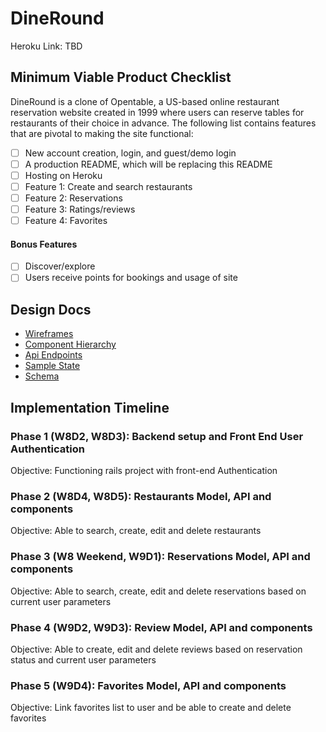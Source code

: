 # DineRound
  Heroku Link: TBD

## Minimum Viable Product Checklist
DineRound is a clone of Opentable, a US-based online restaurant reservation website created in 1999 where users can reserve tables for restaurants of their choice in advance. The following list contains features that are pivotal to making the site functional:

- [ ] New account creation, login, and guest/demo login
- [ ] A production README, which will be replacing this README
- [ ] Hosting on Heroku
- [ ] Feature 1: Create and search restaurants
- [ ] Feature 2: Reservations
- [ ] Feature 3: Ratings/reviews
- [ ] Feature 4: Favorites

#### Bonus Features
- [ ] Discover/explore
- [ ] Users receive points for bookings and usage of site

## Design Docs
- [Wireframes](./wireframes/)
- [Component Hierarchy](./component-hierarchy.md)
- [Api Endpoints](./api-endpoints.md)
- [Sample State](./sample-state.md)
- [Schema](./schema.md)

## Implementation Timeline

### Phase 1 (W8D2, W8D3): Backend setup and Front End User Authentication
  Objective: Functioning rails project with front-end Authentication

### Phase 2 (W8D4, W8D5): Restaurants Model, API and components
  Objective: Able to search, create, edit and delete restaurants

### Phase 3 (W8 Weekend, W9D1): Reservations Model, API and components
  Objective: Able to search, create, edit and delete reservations based on current user parameters

### Phase 4 (W9D2, W9D3): Review Model, API and components
  Objective: Able to create, edit and delete reviews based on reservation status and current user parameters

### Phase 5 (W9D4): Favorites Model, API and components
  Objective: Link favorites list to user and be able to create and delete favorites
